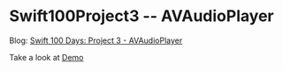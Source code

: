 # Swift100Project3 -- AVAudioPlayer

[id1]:https://medium.com/@sunnyleeyun/swift-100-days-project-3-avaudioplayer-d7dea3756f3b

Blog: [Swift 100 Days: Project 3 - AVAudioPlayer][id1]

[id2]:https://youtu.be/AcdbldkKdzs
Take a look at [Demo][id2]
